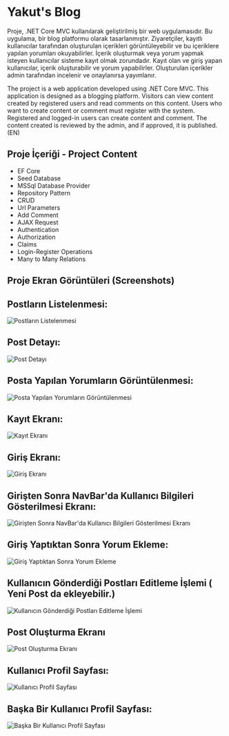 # Yakut's Blog

Proje, .NET Core MVC kullanılarak geliştirilmiş bir web uygulamasıdır. Bu uygulama, bir blog platformu olarak tasarlanmıştır. Ziyaretçiler, kayıtlı kullanıcılar tarafından oluşturulan içerikleri görüntüleyebilir ve bu içeriklere yapılan yorumları okuyabilirler. İçerik oluşturmak veya yorum yapmak isteyen kullanıcılar sisteme kayıt olmak zorundadır. Kayıt olan ve giriş yapan kullanıcılar, içerik oluşturabilir ve yorum yapabilirler. Oluşturulan içerikler admin tarafından incelenir ve onaylanırsa yayımlanır.


The project is a web application developed using .NET Core MVC. This application is designed as a blogging platform. Visitors can view content created by registered users and read comments on this content. Users who want to create content or comment must register with the system. Registered and logged-in users can create content and comment. The content created is reviewed by the admin, and if approved, it is published. (EN)

## Proje İçeriği - Project Content

- EF Core
- Seed Database
- MSSql Database Provider 
- Repository Pattern
- CRUD
- Url Parameters
- Add Comment
- AJAX Request
- Authentication
- Authorization
- Claims
- Login-Register Operations
- Many to Many Relations



## Proje Ekran Görüntüleri (Screenshots)

## Postların Listelenmesi:
![Postların Listelenmesi](ProjectSS/1.png)

## Post Detayı:
![Post Detayı](ProjectSS/2.png)

## Posta Yapılan Yorumların Görüntülenmesi:
![Posta Yapılan Yorumların Görüntülenmesi](ProjectSS/3.png)

## Kayıt Ekranı:
![Kayıt Ekranı](ProjectSS/4.png)

## Giriş Ekranı:
![Giriş Ekranı](ProjectSS/5.png)

## Girişten Sonra NavBar'da Kullanıcı Bilgileri Gösterilmesi Ekranı:
![Girişten Sonra NavBar'da Kullanıcı Bilgileri Gösterilmesi Ekranı](ProjectSS/6.png)

## Giriş Yaptıktan Sonra Yorum Ekleme:
![Giriş Yaptıktan Sonra Yorum Ekleme](ProjectSS/7.png)

## Kullanıcın Gönderdiği Postları Editleme İşlemi ( Yeni Post da ekleyebilir.)
![Kullanıcın Gönderdiği Postları Editleme İşlemi](ProjectSS/8.png)

## Post Oluşturma Ekranı
![Post Oluşturma Ekranı](ProjectSS/9.png)

## Kullanıcı Profil Sayfası:
![Kullanıcı Profil Sayfası](ProjectSS/10.png)

## Başka Bir Kullanıcı Profil Sayfası:
![Başka Bir Kullanıcı Profil Sayfası](ProjectSS/11.png)

